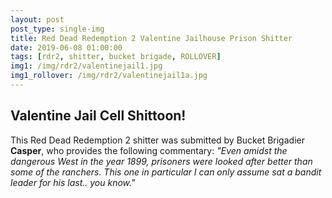 ```yaml
---
layout: post
post_type: single-img
title: Red Dead Redemption 2 Valentine Jailhouse Prison Shitter
date: 2019-06-08 01:00:00
tags: [rdr2, shitter, bucket brigade, ROLLOVER]
img1: /img/rdr2/valentinejail1.jpg
img1_rollover: /img/rdr2/valentinejail1a.jpg
---
```

## Valentine Jail Cell Shittoon!

This Red Dead Redemption 2 shitter was submitted by Bucket Brigadier **Casper**, who provides the following commentary:
*"Even amidst the dangerous West in the year 1899, prisoners were looked after better than some of the ranchers. This one in particular I can only assume sat a bandit leader for his last.. you know."*
